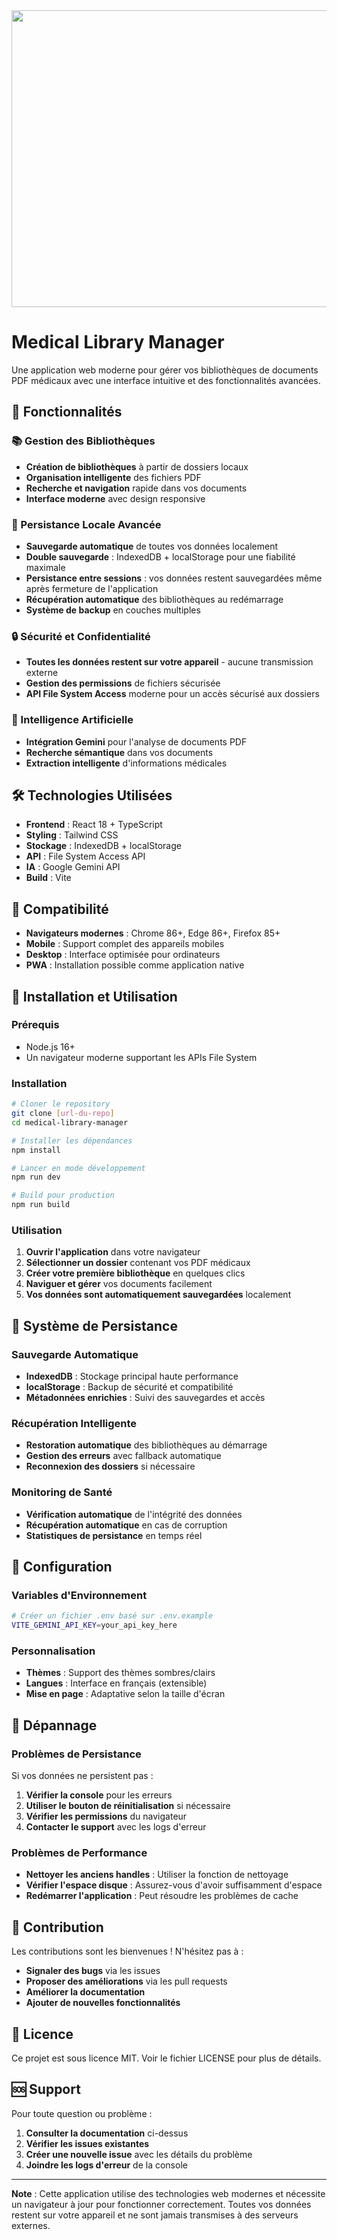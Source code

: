 <div align="center">
<img width="1200" height="475" alt="GHBanner" src="https://github.com/user-attachments/assets/0aa67016-6eaf-458a-adb2-6e31a0763ed6" />
</div>

# Medical Library Manager

Une application web moderne pour gérer vos bibliothèques de documents PDF médicaux avec une interface intuitive et des fonctionnalités avancées.

## 🚀 Fonctionnalités

### 📚 Gestion des Bibliothèques
- **Création de bibliothèques** à partir de dossiers locaux
- **Organisation intelligente** des fichiers PDF
- **Recherche et navigation** rapide dans vos documents
- **Interface moderne** avec design responsive

### 💾 Persistance Locale Avancée
- **Sauvegarde automatique** de toutes vos données localement
- **Double sauvegarde** : IndexedDB + localStorage pour une fiabilité maximale
- **Persistance entre sessions** : vos données restent sauvegardées même après fermeture de l'application
- **Récupération automatique** des bibliothèques au redémarrage
- **Système de backup** en couches multiples

### 🔒 Sécurité et Confidentialité
- **Toutes les données restent sur votre appareil** - aucune transmission externe
- **Gestion des permissions** de fichiers sécurisée
- **API File System Access** moderne pour un accès sécurisé aux dossiers

### 🤖 Intelligence Artificielle
- **Intégration Gemini** pour l'analyse de documents PDF
- **Recherche sémantique** dans vos documents
- **Extraction intelligente** d'informations médicales

## 🛠️ Technologies Utilisées

- **Frontend** : React 18 + TypeScript
- **Styling** : Tailwind CSS
- **Stockage** : IndexedDB + localStorage
- **API** : File System Access API
- **IA** : Google Gemini API
- **Build** : Vite

## 📱 Compatibilité

- **Navigateurs modernes** : Chrome 86+, Edge 86+, Firefox 85+
- **Mobile** : Support complet des appareils mobiles
- **Desktop** : Interface optimisée pour ordinateurs
- **PWA** : Installation possible comme application native

## 🚀 Installation et Utilisation

### Prérequis
- Node.js 16+ 
- Un navigateur moderne supportant les APIs File System

### Installation
```bash
# Cloner le repository
git clone [url-du-repo]
cd medical-library-manager

# Installer les dépendances
npm install

# Lancer en mode développement
npm run dev

# Build pour production
npm run build
```

### Utilisation
1. **Ouvrir l'application** dans votre navigateur
2. **Sélectionner un dossier** contenant vos PDF médicaux
3. **Créer votre première bibliothèque** en quelques clics
4. **Naviguer et gérer** vos documents facilement
5. **Vos données sont automatiquement sauvegardées** localement

## 💾 Système de Persistance

### Sauvegarde Automatique
- **IndexedDB** : Stockage principal haute performance
- **localStorage** : Backup de sécurité et compatibilité
- **Métadonnées enrichies** : Suivi des sauvegardes et accès

### Récupération Intelligente
- **Restoration automatique** des bibliothèques au démarrage
- **Gestion des erreurs** avec fallback automatique
- **Reconnexion des dossiers** si nécessaire

### Monitoring de Santé
- **Vérification automatique** de l'intégrité des données
- **Récupération automatique** en cas de corruption
- **Statistiques de persistance** en temps réel

## 🔧 Configuration

### Variables d'Environnement
```bash
# Créer un fichier .env basé sur .env.example
VITE_GEMINI_API_KEY=your_api_key_here
```

### Personnalisation
- **Thèmes** : Support des thèmes sombres/clairs
- **Langues** : Interface en français (extensible)
- **Mise en page** : Adaptative selon la taille d'écran

## 🚨 Dépannage

### Problèmes de Persistance
Si vos données ne persistent pas :
1. **Vérifier la console** pour les erreurs
2. **Utiliser le bouton de réinitialisation** si nécessaire
3. **Vérifier les permissions** du navigateur
4. **Contacter le support** avec les logs d'erreur

### Problèmes de Performance
- **Nettoyer les anciens handles** : Utiliser la fonction de nettoyage
- **Vérifier l'espace disque** : Assurez-vous d'avoir suffisamment d'espace
- **Redémarrer l'application** : Peut résoudre les problèmes de cache

## 🤝 Contribution

Les contributions sont les bienvenues ! N'hésitez pas à :
- **Signaler des bugs** via les issues
- **Proposer des améliorations** via les pull requests
- **Améliorer la documentation**
- **Ajouter de nouvelles fonctionnalités**

## 📄 Licence

Ce projet est sous licence MIT. Voir le fichier LICENSE pour plus de détails.

## 🆘 Support

Pour toute question ou problème :
1. **Consulter la documentation** ci-dessus
2. **Vérifier les issues existantes**
3. **Créer une nouvelle issue** avec les détails du problème
4. **Joindre les logs d'erreur** de la console

---

**Note** : Cette application utilise des technologies web modernes et nécessite un navigateur à jour pour fonctionner correctement. Toutes vos données restent sur votre appareil et ne sont jamais transmises à des serveurs externes.
